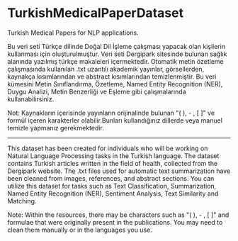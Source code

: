 # TurkishMedicalPaperDataset
Turkish Medical Papers for NLP applications.

Bu veri seti Türkçe dilinde Doğal Dil İşleme çalışması yapacak olan kişilerin kullanması için oluşturulmuştur. Veri seti Dergipark sitesinde bulunan sağlık alanında yazılmış türkçe makaleleri içermektedir. Otomatik metin özetleme çalışmasında kullanılan .txt uzantılı akademik yayınlar, görsellerden, kaynakça kısımlarından ve abstract kısımlarından temizlenmiştir. Bu veri kümesini Metin Sınıflandırma, Özetleme, Named Entity Recognition (NER), Duygu Analizi, Metin Benzerliği ve Eşleme gibi çalışmalarında kullanabilirsiniz. 

Not: Kaynakların içerisinde yayınların orijinalinde bulunan "( ), - , [ ]" ve formül içeren karakterler olabilir.Bunları kullandığınız dillerde veya manuel temizle yapmanız gerekmektedir.



------------------------------------

This dataset has been created for individuals who will be working on Natural Language Processing tasks in the Turkish language. The dataset contains Turkish articles written in the field of health, collected from the Dergipark website. The .txt files used for automatic text summarization have been cleaned from images, references, and abstract sections. You can utilize this dataset for tasks such as Text Classification, Summarization, Named Entity Recognition (NER), Sentiment Analysis, Text Similarity and Matching.

Note: Within the resources, there may be characters such as "( ), - , [ ]" and formulae that were originally present in the publications. You may need to clean them manually or in the languages you use.
